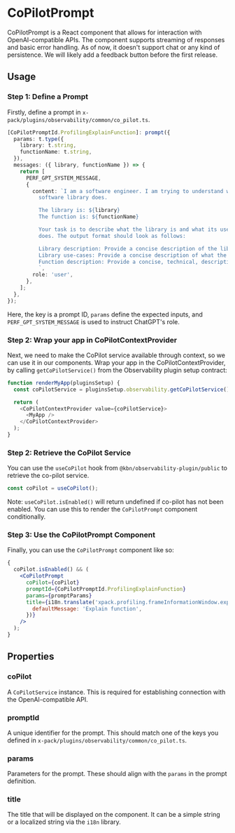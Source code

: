 # CoPilotPrompt

CoPilotPrompt is a React component that allows for interaction with OpenAI-compatible APIs. The component supports streaming of responses and basic error handling. As of now, it doesn't support chat or any kind of persistence. We will likely add a feedback button before the first release.

## Usage

### Step 1: Define a Prompt

Firstly, define a prompt in `x-pack/plugins/observability/common/co_pilot.ts`.

```typescript
[CoPilotPromptId.ProfilingExplainFunction]: prompt({
  params: t.type({
    library: t.string,
    functionName: t.string,
  }),
  messages: ({ library, functionName }) => {
    return [
      PERF_GPT_SYSTEM_MESSAGE,
      {
        content: `I am a software engineer. I am trying to understand what a function in a particular
          software library does.

          The library is: ${library}
          The function is: ${functionName}

          Your task is to describe what the library is and what its use cases are, and to describe what the function
          does. The output format should look as follows:

          Library description: Provide a concise description of the library
          Library use-cases: Provide a concise description of what the library is typically used for.
          Function description: Provide a concise, technical, description of what the function does.
          `,
        role: 'user',
      },
    ];
  },
});
```

Here, the key is a prompt ID, `params` define the expected inputs, and `PERF_GPT_SYSTEM_MESSAGE` is used to instruct ChatGPT's role.

### Step 2: Wrap your app in CoPilotContextProvider

Next, we need to make the CoPilot service available through context, so we can use it in our components. Wrap your app in the CoPilotContextProvider, by calling `getCoPilotService()` from the Observability plugin setup contract:

```typescript
function renderMyApp(pluginsSetup) {
  const coPilotService = pluginsSetup.observability.getCoPilotService();

  return (
    <CoPilotContextProvider value={coPilotService}>
      <MyApp />
    </CoPilotContextProvider>
  );
}
```

### Step 2: Retrieve the CoPilot Service

You can use the `useCoPilot` hook from `@kbn/observability-plugin/public` to retrieve the co-pilot service.

```typescript
const coPilot = useCoPilot();
```

Note: `useCoPilot.isEnabled()` will return undefined if co-pilot has not been enabled. You can use this to render the `CoPilotPrompt` component conditionally.

### Step 3: Use the CoPilotPrompt Component

Finally, you can use the `CoPilotPrompt` component like so:

```jsx
{
  coPilot.isEnabled() && (
    <CoPilotPrompt
      coPilot={coPilot}
      promptId={CoPilotPromptId.ProfilingExplainFunction}
      params={promptParams}
      title={i18n.translate('xpack.profiling.frameInformationWindow.explainFunction', {
        defaultMessage: 'Explain function',
      })}
    />
  );
}
```

## Properties

### coPilot

A `CoPilotService` instance. This is required for establishing connection with the OpenAI-compatible API.

### promptId

A unique identifier for the prompt. This should match one of the keys you defined in `x-pack/plugins/observability/common/co_pilot.ts`.

### params

Parameters for the prompt. These should align with the `params` in the prompt definition.

### title

The title that will be displayed on the component. It can be a simple string or a localized string via the `i18n` library.
